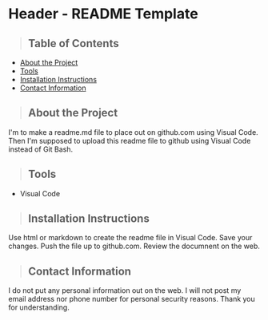 # Header - README Template
<blockquote><h2> Table of Contents</h2></blockquote>

* [About the Project](#about_the_project)
* [Tools](#tools)
* [Installation Instructions](#installation_instructions)
* [Contact Information](#contact)
  
<a class="anchor" id="about the project"></a>
<blockquote><h2> About the Project</h2></blockquote>
I'm to make a readme.md file to place out on github.com using Visual Code. Then I'm supposed to upload this readme file to github using Visual Code instead of Git Bash. 

<a class="anchor" id="tools"></a>
<blockquote><h2>Tools</h2></blockquote>

- Visual Code

<a class="anchor" id="installation instructions"></a>
<blockquote><h2>Installation Instructions</h2></blockquote>
Use html or markdown to create the readme file in Visual Code. Save your changes. Push the file up to github.com. Review the documnent on the web.

<a class="anchor" id="contact information"></a>
<blockquote><h2>Contact Information</h2></blockquote>
I do not put any personal information out on the web. I will not post my email address nor phone number for personal security reasons. Thank you for understanding.